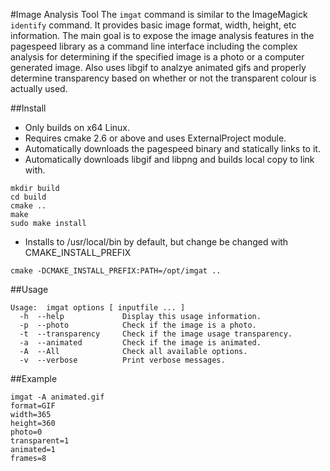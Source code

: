 #Image Analysis Tool
The `imgat` command is similar to the ImageMagick `identify` command. It provides basic image format, width, height, etc information. The main goal is to expose the image analysis features in the pagespeed library as a command line interface including the complex analysis for determining if the specified image is a photo or a computer generated image. Also uses libgif to analzye animated gifs and properly determine transparency based on whether or not the transparent colour is actually used.

##Install
  * Only builds on x64 Linux. 
  * Requires cmake 2.6 or above and uses ExternalProject module.
  * Automatically downloads the pagespeed binary and statically links to it. 
  * Automatically downloads libgif and libpng and builds local copy to link with.
```
mkdir build
cd build
cmake ..
make
sudo make install
```
  * Installs to /usr/local/bin by default, but change be changed with CMAKE_INSTALL_PREFIX
```
cmake -DCMAKE_INSTALL_PREFIX:PATH=/opt/imgat ..
```
##Usage
```
Usage:  imgat options [ inputfile ... ]
  -h  --help             Display this usage information.
  -p  --photo            Check if the image is a photo.
  -t  --transparency     Check if the image usage transparency.
  -a  --animated         Check if the image is animated.
  -A  --All              Check all available options.
  -v  --verbose          Print verbose messages. 
```
##Example
```
imgat -A animated.gif 
format=GIF
width=365
height=360
photo=0
transparent=1
animated=1
frames=8
```